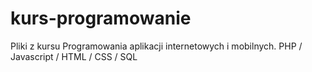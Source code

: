 # kurs-programowanie
Pliki z kursu Programowania aplikacji internetowych i mobilnych.
PHP / Javascript / HTML / CSS / SQL
